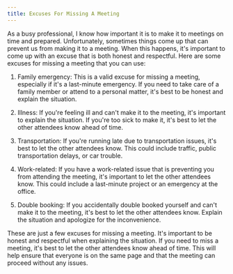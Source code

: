 ```yaml
---
title: Excuses For Missing A Meeting
---
```


As a busy professional, I know how important it is to make it to meetings on time and prepared. Unfortunately, sometimes things come up that can prevent us from making it to a meeting. When this happens, it's important to come up with an excuse that is both honest and respectful. Here are some excuses for missing a meeting that you can use:

1. Family emergency: This is a valid excuse for missing a meeting, especially if it's a last-minute emergency. If you need to take care of a family member or attend to a personal matter, it's best to be honest and explain the situation.

2. Illness: If you're feeling ill and can't make it to the meeting, it's important to explain the situation. If you're too sick to make it, it's best to let the other attendees know ahead of time.

3. Transportation: If you're running late due to transportation issues, it's best to let the other attendees know. This could include traffic, public transportation delays, or car trouble.

4. Work-related: If you have a work-related issue that is preventing you from attending the meeting, it's important to let the other attendees know. This could include a last-minute project or an emergency at the office.

5. Double booking: If you accidentally double booked yourself and can't make it to the meeting, it's best to let the other attendees know. Explain the situation and apologize for the inconvenience.

These are just a few excuses for missing a meeting. It's important to be honest and respectful when explaining the situation. If you need to miss a meeting, it's best to let the other attendees know ahead of time. This will help ensure that everyone is on the same page and that the meeting can proceed without any issues.